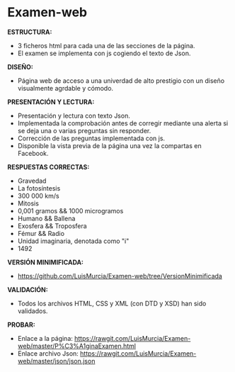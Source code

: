 # Examen-web

**ESTRUCTURA:**
- 3 ficheros html para cada una de las secciones de la página.
- El examen se implementa con js cogiendo el texto de Json.

**DISEÑO:**
- Página web de acceso a una univerdad de alto prestigio con un diseño visualmente agrdable y cómodo.

**PRESENTACIÓN Y LECTURA:**
- Presentación y lectura con texto Json.
- Implementada la comprobación antes de corregir mediante una alerta si se deja una o varias preguntas sin responder.
- Corrección de las preguntas implementada con js.
- Disponible la vista previa de la página una vez la compartas en Facebook.

**RESPUESTAS CORRECTAS:**
- Gravedad
- La fotosíntesis
- 300 000 km/s
- Mitosis
- 0,001 gramos && 1000 microgramos
- Humano && Ballena
- Exosfera && Troposfera
- Fémur && Radio
- Unidad imaginaria, denotada como "i"
- 1492

**VERSIÓN MINIMIFICADA:**
- https://github.com/LuisMurcia/Examen-web/tree/VersionMinimificada

**VALIDACIÓN:**
- Todos los archivos HTML, CSS y XML (con DTD y XSD) han sido validados.

**PROBAR:**
- Enlace a la página: https://rawgit.com/LuisMurcia/Examen-web/master/P%C3%A1ginaExamen.html
- Enlace archivo Json: https://rawgit.com/LuisMurcia/Examen-web/master/json/json.json
